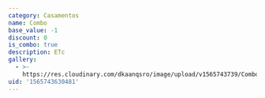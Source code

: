 ```yaml
---
category: Casamentos
name: Combo
base_value: -1
discount: 0
is_combo: true
description: ETc
gallery:
  - >-
    https://res.cloudinary.com/dkaanqsro/image/upload/v1565743739/Combo_casamento_msirwq.jpg
uid: '1565743630481'
---
```



